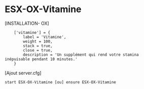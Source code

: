 # ESX-OX-Vitamine
[INSTALLATION- OX]

		['vitamine'] = {
			label = 'Vitamine',
			weight = 100,
			stack = true,
			close = true,
			description = 'Un supplément qui rend votre stamina inépuisable pendant 10 minutes.'
		}
[Ajout server.cfg]

	start ESX-OX-Vitamine [ou] ensure ESX-OX-Vitamine
